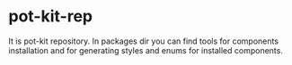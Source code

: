 # pot-kit-rep

It is pot-kit repository. In packages dir you can find tools for components installation and for generating styles and enums for installed components.
